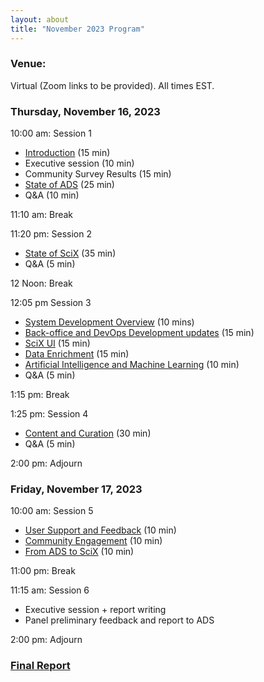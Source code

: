 ```yaml
---
layout: about
title: "November 2023 Program"
---
```

<base target="_blank">

### Venue:
Virtual (Zoom links to be provided). All times EST.

### Thursday, November 16, 2023
10:00 am: Session 1
- [Introduction](https://ads.harvard.edu/adsug/2023/01.01ADSUG_2023_Introduction.pdf) (15 min)
- Executive session (10 min)
- Community Survey Results (15 min)
- [State of ADS](https://ads.harvard.edu/adsug/2023/State_of_ADS.pdf) (25 min)
- Q&A (10 min)

11:10 am: Break

11:20 pm: Session 2
  - [State of SciX](https://ads.harvard.edu/adsug/2023/State_of_SciX.pdf) (35 min)
  - Q&A (5 min)

12 Noon: Break

12:05 pm Session 3
- [System Development Overview](https://ads.harvard.edu/adsug/2023/System_Development_Overview.pdf) (10 mins)
- [Back-office and DevOps Development updates](https://ads.harvard.edu/adsug/2023/BackOffice_DevOps-Update.pdf) (15 min)
- [SciX UI](https://ads.harvard.edu/adsug/2023/UserInterface.pdf) (15 min)
- [Data Enrichment](https://ads.harvard.edu/adsug/2023/DataEnrichment.pdf) (15 min)
- [Artificial Intelligence and Machine Learning](https://ads.harvard.edu/adsug/2023/03.05SystemDevelopment-Future.pdf) (10 min)
- Q&A (5 min)

1:15 pm: Break

1:25 pm: Session 4
- [Content and Curation](https://ads.harvard.edu/adsug/2023/04.01ContentandCuration.pdf) (30 min)
- Q&A (5 min)

2:00 pm: Adjourn

### Friday, November 17, 2023
10:00 am: Session 5
- [User Support and Feedback](https://ads.harvard.edu/adsug/2023/05.01-UserSupport-ADSUG-2023.pdf) (10 min)
- [Community Engagement](https://ads.harvard.edu/adsug/2023/05.02-CommunityEngagement-ADSUG2023.pdf) (10 min)
- [From ADS to SciX](https://ads.harvard.edu/adsug/2023/05.03-TransitionAstronomers-ADSUG2023.pdf) (10 min)

11:00 pm: Break

11:15 am: Session 6
- Executive session + report writing
- Panel preliminary feedback and report to ADS

2:00 pm: Adjourn

### [Final Report](https://ads.harvard.edu/adsug/2023/ADSUGReport2023.pdf)  
